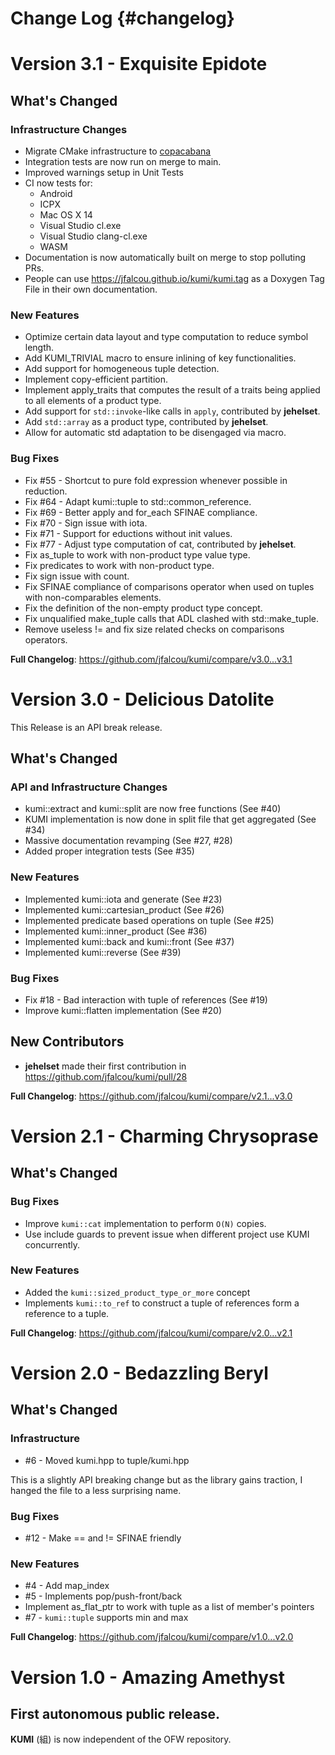 Change Log {#changelog}
==========

# Version 3.1 - Exquisite Epidote

## What's Changed

### Infrastructure Changes
  - Migrate CMake infrastructure to [copacabana](https://github.com/jfalcou/copacabana)
  - Integration tests are now run on merge to main.
  - Improved warnings setup in Unit Tests
  - CI now tests for:
    - Android
    - ICPX
    - Mac OS X 14
    - Visual Studio cl.exe
    - Visual Studio clang-cl.exe
    - WASM
  - Documentation is now automatically built on merge to stop polluting PRs.
  - People can use https://jfalcou.github.io/kumi/kumi.tag as a Doxygen Tag File in their own documentation.

### New Features
  - Optimize certain data layout and type computation to reduce symbol length.
  - Add KUMI_TRIVIAL macro to ensure inlining of key functionalities.
  - Add support for homogeneous tuple detection.
  - Implement copy-efficient partition.
  - Implement apply_traits that computes the result of a traits being applied to all elements of a product type.
  - Add support for `std::invoke`-like calls in `apply`, contributed  by **jehelset**.
  - Add `std::array` as a product type, contributed  by **jehelset**.
  - Allow for automatic std adaptation to be disengaged via macro.

### Bug Fixes
  - Fix #55 - Shortcut to pure fold expression whenever possible in reduction.
  - Fix #64 - Adapt kumi::tuple to std::common_reference.
  - Fix #69 - Better apply and for_each SFINAE compliance.
  - Fix #70 - Sign issue with iota.
  - Fix #71 - Support for eductions without init values.
  - Fix #77 - Adjust type computation of cat, contributed by **jehelset**.
  - Fix as_tuple to work with non-product type value type.
  - Fix predicates to work with non-product type.
  - Fix sign issue with count.
  - Fix SFINAE compliance of comparisons operator when used on tuples with non-comparables elements.
  - Fix the definition of the non-empty product type concept.
  - Fix unqualified make_tuple calls that ADL clashed with std::make_tuple.
  - Remove useless != and fix size related checks on comparisons operators.

**Full Changelog**: https://github.com/jfalcou/kumi/compare/v3.0...v3.1

# Version 3.0 - Delicious Datolite

This Release is an API break release.

## What's Changed

### API and Infrastructure Changes
 - kumi::extract and kumi::split are now free functions (See #40)
 - KUMI implementation is now done in split file that get aggregated (See #34)
 - Massive documentation revamping (See #27, #28)
 - Added proper integration tests (See #35)

### New Features
 - Implemented kumi::iota and generate (See #23)
 - Implemented kumi::cartesian_product (See #26)
 - Implemented predicate based operations on tuple (See #25)
 - Implemented kumi::inner_product  (See #36)
 - Implemented kumi::back and kumi::front (See #37)
 - Implemented kumi::reverse (See #39)

### Bug Fixes
 - Fix #18 - Bad interaction with tuple of references (See #19)
 - Improve kumi::flatten implementation (See #20)

## New Contributors
 - **jehelset** made their first contribution in https://github.com/jfalcou/kumi/pull/28

**Full Changelog**: https://github.com/jfalcou/kumi/compare/v2.1...v3.0

# Version 2.1 - Charming Chrysoprase

## What's Changed

### Bug Fixes
 - Improve `kumi::cat` implementation to perform `O(N)` copies.
 - Use include guards to prevent issue when different project use KUMI concurrently.

### New Features
 - Added the `kumi::sized_product_type_or_more` concept
 - Implements `kumi::to_ref` to construct a tuple of references form a reference to a tuple.

**Full Changelog**: https://github.com/jfalcou/kumi/compare/v2.0...v2.1

# Version 2.0 - Bedazzling Beryl

## What's Changed

### Infrastructure
* #6 - Moved kumi.hpp to tuple/kumi.hpp

This is a slightly API breaking change but as the library gains traction, I hanged the file to a
less surprising name.

### Bug Fixes
* #12 - Make == and != SFINAE friendly

### New Features
* #4 - Add map_index
* #5 - Implements pop/push-front/back
* Implement as_flat_ptr to work with tuple as a list of member's pointers
* #7 - `kumi::tuple` supports min and max

**Full Changelog**: https://github.com/jfalcou/kumi/compare/v1.0...v2.0

# Version 1.0 - Amazing Amethyst

## First autonomous public release.

**KUMI** (組) is now independent of the OFW repository.
